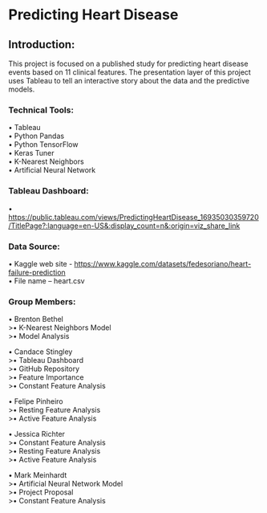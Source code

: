 # Predicting Heart Disease

## Introduction:
This project is focused on a published study for predicting heart disease events based on 11 clinical features. The presentation layer of this project uses Tableau to tell an interactive story about the data and the predictive models.


### Technical Tools:
•	Tableau  
•	Python Pandas  
•	Python TensorFlow  
•	Keras Tuner  
•	K-Nearest Neighbors  
•	Artificial Neural Network  


### Tableau Dashboard:
•	https://public.tableau.com/views/PredictingHeartDisease_16935030359720/TitlePage?:language=en-US&:display_count=n&:origin=viz_share_link


### Data Source:
•	Kaggle web site - https://www.kaggle.com/datasets/fedesoriano/heart-failure-prediction  
•	File name – heart.csv


### Group Members:
•	Brenton Bethel  
       >•	K-Nearest Neighbors Model  
       >•	Model Analysis 
       
•	Candace Stingley  
       >•	Tableau Dashboard  
       >•	GitHub Repository  
       >•	Feature Importance  
       >•	Constant Feature Analysis  
       
•	Felipe Pinheiro  
       >•	Resting Feature Analysis  
       >•	Active Feature Analysis  
       
•	Jessica Richter  
       >•	Constant Feature Analysis   
       >•	Resting Feature Analysis   
       >•	Active Feature Analysis  
       
•	Mark Meinhardt  
       >•	Artificial Neural Network Model  
       >•	Project Proposal  
       >•	Constant Feature Analysis  
